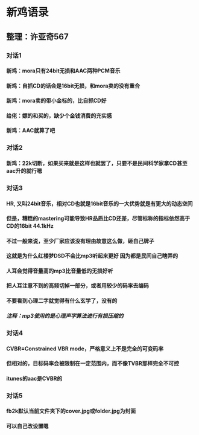 新鸡语录
=======
整理：许亚奇567
-------------
### 对话1
#### 新鸡：mora只有24bit无损和AAC两种PCM音乐
#### 新鸡：自抓CD的话会是16bit无损，和mora卖的没有重合
#### 新鸡：mora卖的带小金标的，比自抓CD好
#### 给佬：嫖的和买的，缺少个金钱消费的充实感
#### 新鸡：AAC就算了吧
### 对话2
#### 新鸡：22k切断，如果买来就是这样也就罢了，只要不是民间科学家拿CD甚至aac升的就行嗯
### 对话3
#### HR, 又叫24bit音乐，相对CD也就是16bit音乐的一大优势就是有更大的动态空间
#### 但是，糟糕的mastering可能导致HR品质比CD还差，尽管标称的指标依然高于CD的16bit 44.1kHz
#### 不过一般来说，至少厂家应该没有理由故意这么做，砸自己牌子
#### 这就是为什么红楼梦DSD不会比mp3听起来更好 因为都是民间自己瞎弄的
#### 人耳会觉得音量高的mp3比音量低的无损好听
#### 把人耳注意不到的高频切掉一部分，或者用较少的码率去编码
#### 不要看到心理二字就觉得有什么玄学了，没有的
##### 注释：mp3使用的是心理声学算法进行有损压缩的
### 对话4
#### CVBR=Constrained VBR mode，严格意义上不是完全的可变码率
#### 但相对的，目标码率会被限制在一定范围内，而不像TVBR那样完全不可控
#### itunes的aac是CVBR的
### 对话5
#### fb2k默认当前文件夹下的cover.jpg或folder.jpg为封面
#### 可以自己改设置嗯
